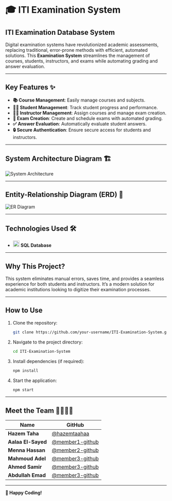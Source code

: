 # 🎓 ITI Examination System  
## ITI Examination Database System  

Digital examination systems have revolutionized academic assessments, replacing traditional, error-prone methods with efficient, automated solutions. This **Examination System** streamlines the management of courses, students, instructors, and exams while automating grading and answer evaluation.  

---

## **Key Features** ✨  
- **📚 Course Management**: Easily manage courses and subjects.  
- **👨‍🎓 Student Management**: Track student progress and performance.  
- **👨‍🏫 Instructor Management**: Assign courses and manage exam creation.  
- **📝 Exam Creation**: Create and schedule exams with automated grading.  
- **✅ Answer Evaluation**: Automatically evaluate student answers.  
- **🔒 Secure Authentication**: Ensure secure access for students and instructors.  

---

## **System Architecture Diagram** 🏗️  
![System Architecture]()  

---

## **Entity-Relationship Diagram (ERD)** 🔗  
![ER Diagram](./docs/er-diagram.png)  

---

## **Technologies Used** 🛠️  
- <img src="https://img.icons8.com/color/48/000000/database.png" alt="Database Icon" width="20"/> **SQL Database**  

---

## **Why This Project?**  
This system eliminates manual errors, saves time, and provides a seamless experience for both students and instructors. It’s a modern solution for academic institutions looking to digitize their examination processes.  

---

## **How to Use**  
1. Clone the repository:  
   ```bash  
   git clone https://github.com/your-username/ITI-Examination-System.git  
   ```
2. Navigate to the project directory:  
   ```bash  
   cd ITI-Examination-System  
   ```
3. Install dependencies (if required):  
   ```bash  
   npm install  
   ```
4. Start the application:  
   ```bash  
   npm start  
   ```

---

## **Meet the Team** 👨‍💻👩‍💻  

| Name | GitHub 
|------|--------
| **Hazem Taha** | [@hazemtaahaa](https://github.com/hazemtaahaa) 
| **Aalaa El-Sayed** | [@member1-github](https://github.com/member1-github) 
| **Menna Hassan** | [@member2-github](https://github.com/member2-github) 
| **Mahmoud Adel** | [@member3-github](https://github.com/member3-github) 
| **Ahmed Samir** | [@member3-github](https://github.com/member3-github) 
| **Abdullah Emad** | [@member3-github](https://github.com/member3-github) 

---


**🚀 Happy Coding!**  
